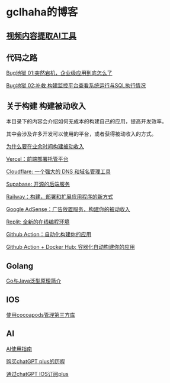 # gclhaha的博客

## [视频内容提取AI工具](https://ai-tool.gclhaha.top)

## 代码之路

[Bug地狱 01:突然宕机，企业级应用到底怎么了](./bughell/01.md)

[Bug地狱 02:补救 构建监控平台查看系统运行与SQL执行情况](./bughell/02.md)

## 关于构建 构建被动收入

本目录下的内容会介绍如何无成本的构建自己的应用，提高开发效率。

其中会涉及许多开发可以使用的平台，或者获得被动收入的方式。

[为什么要在业余时间构建被动收入](./building/README.md)

[Vercel：前端部署托管平台](./building/vercel.md)

[Cloudflare: 一个强大的 DNS 和域名管理工具](./building/cloudflare.md)

[Supabase: 开源的后端服务](./building/supabase.md)

[Railway：构建，部署和扩展应用程序的新方式](./building/railway.md)

[Google AdSense：广告放置服务，构建你的被动收入](./building/adsense.md)

[Replit: 全新的在线编程环境](./building/replit.md)

[Github Action：自动化构建你的应用](./building/githubaction.md)

[Github Action + Docker Hub: 容器化自动构建你的应用](./building/dockerhub.md)

## Golang

[Go与Java泛型原理简介](./golang/go-vs-java-generic.md)

## IOS

[使用cocoapods管理第三方库](./ios/cocoapods.md)

## AI

[AI使用指南](./ai/ai-guide.md)

[购买chatGPT plus的历程](./ai/chatGPT-plus-guide.md)

[通过chatGPT IOS订阅plus](./ai/subscribe-by-ios.md)